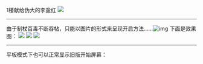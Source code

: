1楼献给伪大的李盐红
![](https://wvbarchive.s3-ap-northeast-1.amazonaws.com/5267350343/8861b642ad4bd11312d05ed550afa40f4afb0529.jpg)
***
由于制杖百毒不断吞帖，只能以图片的形式来呈现开启方法……![img](https://tb2.bdstatic.com/tb/editor/images/face/i_f33.png?t=20140803)
下面是效果图：
![](https://wvbarchive.s3-ap-northeast-1.amazonaws.com/5267350343/d41a971e3a292df5eb6e45f2b6315c6036a87399.jpg)
![](https://wvbarchive.s3-ap-northeast-1.amazonaws.com/5267350343/e6eacfd2fd1f4134bf9aec992f1f95cad3c85e99.jpg)
![](https://wvbarchive.s3-ap-northeast-1.amazonaws.com/5267350343/dde29afbaf51f3deb17150839eeef01f3829790f.jpg)
***
平板模式下也可以正常显示旧版开始屏幕：